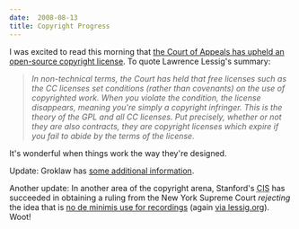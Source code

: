 ```yaml
---
date:  2008-08-13
title: Copyright Progress
---
```

I was excited to read this morning that <a href="http://lessig.org/blog/2008/08/huge_and_important_news_free_l.html">the Court of Appeals has upheld an open-source copyright license</a>.  To quote Lawrence Lessig's summary:

<blockquote><em>In non-technical terms, the Court has held that free licenses such as the CC licenses set conditions (rather than covenants) on the use of copyrighted work. When you violate the condition, the license disappears, meaning you're simply a copyright infringer. This is the theory of the GPL and all CC licenses. Put precisely, whether or not they are also contracts, they are copyright licenses which expire if you fail to abide by the terms of the license.</em></blockquote>

It's wonderful when things work the way they're designed.

Update: Groklaw has <a href="http://www.groklaw.net/article.php?story=2008081313212422">some additional information</a>.

Another update: In another area of the copyright arena, Stanford's <acronym title="Center for Internet and Society">CIS</acronym> has succeeded in obtaining a ruling from the New York Supreme Court <em>rejecting</em> the idea that is <a href="http://cyberlaw.stanford.edu/node/5833">no de minimis use for recordings</a> (again <a href="http://lessig.org/blog/2008/08/and_another_big_win_today_for.html">via lessig.org</a>).  Woot!
